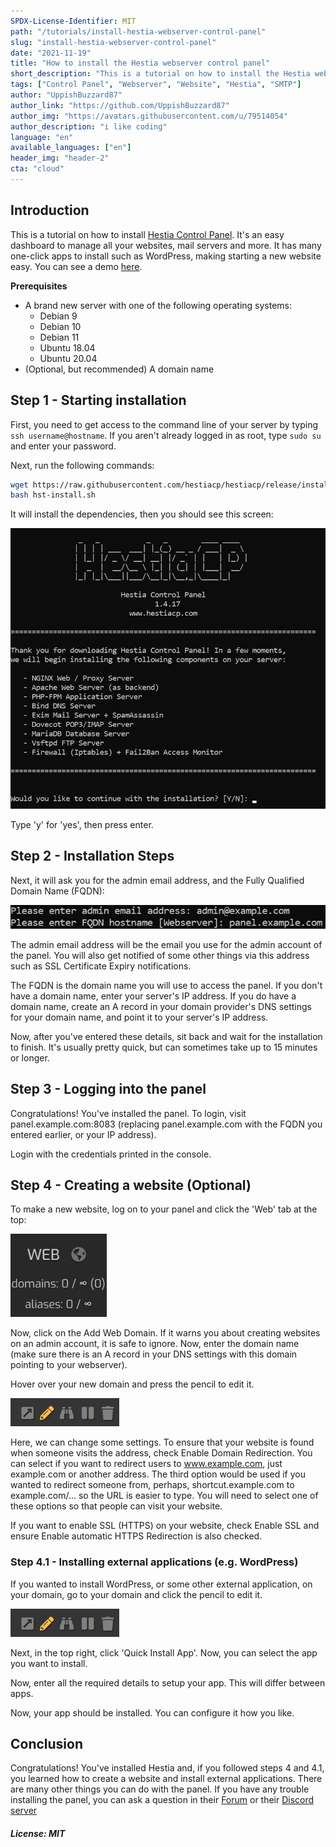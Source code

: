 ```yaml
---
SPDX-License-Identifier: MIT
path: "/tutorials/install-hestia-webserver-control-panel"
slug: "install-hestia-webserver-control-panel"
date: "2021-11-19"
title: "How to install the Hestia webserver control panel"
short_description: "This is a tutorial on how to install the Hestia webserver control panel."
tags: ["Control Panel", "Webserver", "Website", "Hestia", "SMTP"]
author: "UppishBuzzard87"
author_link: "https://github.com/UppishBuzzard87"
author_img: "https://avatars.githubusercontent.com/u/79514054"
author_description: "i like coding"
language: "en"
available_languages: ["en"]
header_img: "header-2"
cta: "cloud"
---
```


## Introduction

This is a tutorial on how to install [Hestia Control Panel](https://hestiacp.com). It's an easy dashboard to manage all your websites, mail servers and more.
It has many one-click apps to install such as WordPress, making starting a new website easy. You can see a demo [here](https://demo.hestiacp.com:8083/).

**Prerequisites**

* A brand new server with one of the following operating systems:
  * Debian 9
  * Debian 10
  * Debian 11
  * Ubuntu 18.04
  * Ubuntu 20.04
* (Optional, but recommended) A domain name  

## Step 1 - Starting installation

First, you need to get access to the command line of your server by typing `ssh username@hostname`. If you aren't already logged in as root, type `sudo su` and enter your password.

Next, run the following commands:

```bash
wget https://raw.githubusercontent.com/hestiacp/hestiacp/release/install/hst-install.sh
bash hst-install.sh
```

It will install the dependencies, then you should see this screen:

![HestiaCP Installer page 1](images/page1.jpg)

Type 'y' for 'yes', then press enter.

## Step 2 - Installation Steps

Next, it will ask you for the admin email address, and the Fully Qualified Domain Name (FQDN):

![HestiaCP Installer page 2](images/page2.jpg)

The admin email address will be the email you use for the admin account of the panel. You will also get notified of some other things via this address such as SSL Certificate Expiry notifications.

The FQDN is the domain name you will use to access the panel. If you don't have a domain name, enter your server's IP address. If you do have a domain name, create an A record in your domain provider's DNS settings for your domain name, and point it to your server's IP address.

Now, after you've entered these details, sit back and wait for the installation to finish. It's usually pretty quick, but can sometimes take up to 15 minutes or longer.

## Step 3 - Logging into the panel

Congratulations! You've installed the panel. To login, visit panel.example.com:8083 (replacing panel.example.com with the FQDN you entered earlier, or your IP address).

Login with the credentials printed in the console.

## Step 4 - Creating a website (Optional)

To make a new website, log on to your panel and click the 'Web' tab at the top:

![Web tab in Hestia](images/web.jpg)

Now, click on the Add Web Domain. If it warns you about creating websites on an admin account, it is safe to ignore. Now, enter the domain name (make sure there is an A record in your DNS settings with this domain pointing to your webserver).

Hover over your new domain and press the pencil to edit it.

![Pencil](images/pencil.jpg)

Here, we can change some settings. To ensure that your website is found when someone visits the address, check Enable Domain Redirection. You can select if you want to redirect users to www.example.com, just example.com or another address. The third option would be used if you wanted to redirect someone from, perhaps, shortcut.example.com to example.com/... so the URL is easier to type. You will need to select one of these options so that people can visit your website.

If you want to enable SSL (HTTPS) on your website, check Enable SSL and ensure Enable automatic HTTPS Redirection is also checked.

### Step 4.1 - Installing external applications (e.g. WordPress)

If you wanted to install WordPress, or some other external application, on your domain, go to your domain and click the pencil to edit it.

![Pencil](images/pencil.jpg)

Next, in the top right, click 'Quick Install App'. Now, you can select the app you want to install.

Now, enter all the required details to setup your app. This will differ between apps.

Now, your app should be installed. You can configure it how you like.

## Conclusion

Congratulations! You've installed Hestia and, if you followed steps 4 and 4.1, you learned how to create a website and install external applications. There are many other things you can do with the panel. If you have any trouble installing the panel, you can ask a question in their [Forum](https://forum.hestiacp.com/) or their [Discord server](https://discord.gg/SmVuXXK8Qs)

##### License: MIT

<!--

Contributor's Certificate of Origin

By making a contribution to this project, I certify that:

(a) The contribution was created in whole or in part by me and I have
    the right to submit it under the license indicated in the file; or

(b) The contribution is based upon previous work that, to the best of my
    knowledge, is covered under an appropriate license and I have the
    right under that license to submit that work with modifications,
    whether created in whole or in part by me, under the same license
    (unless I am permitted to submit under a different license), as
    indicated in the file; or

(c) The contribution was provided directly to me by some other person
    who certified (a), (b) or (c) and I have not modified it.

(d) I understand and agree that this project and the contribution are
    public and that a record of the contribution (including all personal
    information I submit with it, including my sign-off) is maintained
    indefinitely and may be redistributed consistent with this project
    or the license(s) involved.

Signed-off-by: UppishBuzzard87 <business@uppishbuzzard87.ga>

-->
